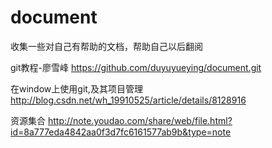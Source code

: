 # document
收集一些对自己有帮助的文档，帮助自己以后翻阅

git教程-廖雪峰
https://github.com/duyuyueying/document.git

在window上使用git,及其项目管理
http://blog.csdn.net/wh_19910525/article/details/8128916

资源集合
http://note.youdao.com/share/web/file.html?id=8a777eda4842aa0f3d7fc6161577ab9b&type=note
